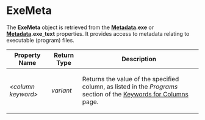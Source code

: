 # ExeMeta

The **ExeMeta** object is retrieved from the **[Metadata](metadata.md).exe** or **[Metadata](metadata.md).exe_text** properties. It provides access to metadata relating to executable (program) files.

<table>
<thead><tr><th>
Property Name</th><th>
Return Type</th><th>
Description
</th></tr></thead><tbody><tr><td>

*\<column keyword\>*</td><td>

*variant*</td><td>

Returns the value of the specified column, as listed in the *Programs* section of the [Keywords for Columns](../../metadata_keywords/keywords_for_columns.md) page.
</td></tr></tbody>
</table>

